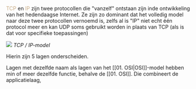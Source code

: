 <span style="color:#c8ab83;">TCP</span> en <span style="color:#c8ab83;">IP</span> zijn twee protocollen die "vanzelf" ontstaan zijn inde ontwikkeling van het hedendaagse Internet. Ze zijn zo dominant dat het volledig model naar deze twee protocollen vernoemd is, zelfs al is "IP" niet echt één protocol meer en kan UDP soms gebruikt worden in plaats van TCP (als is dat voor specifieke toepassingen)

![](https://apwt.gitbook.io/~gitbook/image?url=https%3A%2F%2F3283203901-files.gitbook.io%2F%7E%2Ffiles%2Fv0%2Fb%2Fgitbook-x-prod.appspot.com%2Fo%2Fspaces%252FKrXKbRoPmGxyrXNQktCY%252Fuploads%252Fgit-blob-230e6b555ae53c42ce9ba53256e9fff6f8490e86%252Ftcpip-model.png%3Falt%3Dmedia&width=768&dpr=4&quality=100&sign=34deb86a&sv=1)
*TCP / IP-model*

Hierin zijn 5 lagen onderscheiden. 

Lagen met dezelfde naam als lagen van het [[01. OSI|OSI]]-model hebben min of meer dezelfde functie, behalve de [[01. OSI]]. Die combineert de applicatielaag,